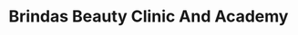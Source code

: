 ---
title: "Brindas Beauty Clinic And Academy"
url: /bangalore/brindas-beauty-clinic-and-academy/
shop: Kosmetik
---